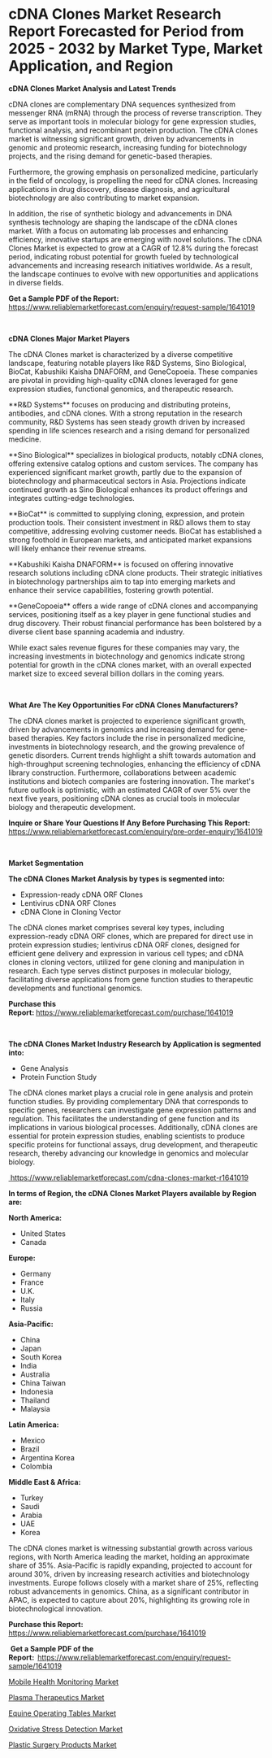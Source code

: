 <p><h1>cDNA Clones Market Research Report Forecasted for Period from 2025 -  2032 by Market Type, Market Application, and Region</h1></p><p><strong>cDNA Clones Market Analysis and Latest Trends</strong></p>
<p><p>cDNA clones are complementary DNA sequences synthesized from messenger RNA (mRNA) through the process of reverse transcription. They serve as important tools in molecular biology for gene expression studies, functional analysis, and recombinant protein production. The cDNA clones market is witnessing significant growth, driven by advancements in genomic and proteomic research, increasing funding for biotechnology projects, and the rising demand for genetic-based therapies. </p><p>Furthermore, the growing emphasis on personalized medicine, particularly in the field of oncology, is propelling the need for cDNA clones. Increasing applications in drug discovery, disease diagnosis, and agricultural biotechnology are also contributing to market expansion. </p><p>In addition, the rise of synthetic biology and advancements in DNA synthesis technology are shaping the landscape of the cDNA clones market. With a focus on automating lab processes and enhancing efficiency, innovative startups are emerging with novel solutions. The cDNA Clones Market is expected to grow at a CAGR of 12.8% during the forecast period, indicating robust potential for growth fueled by technological advancements and increasing research initiatives worldwide. As a result, the landscape continues to evolve with new opportunities and applications in diverse fields.</p></p>
<p><strong>Get a Sample PDF of the Report:&nbsp;</strong> <a href="https://www.reliablemarketforecast.com/enquiry/request-sample/1641019?utm_campaign=1899&utm_medium=2&utm_source=Github&utm_content=ia&utm_term=04032025&utm_id=cdna-clones">https://www.reliablemarketforecast.com/enquiry/request-sample/1641019</a></p>
<p>&nbsp;</p>
<p><strong>cDNA Clones Major Market Players</strong></p>
<p><p>The cDNA Clones market is characterized by a diverse competitive landscape, featuring notable players like R&D Systems, Sino Biological, BioCat, Kabushiki Kaisha DNAFORM, and GeneCopoeia. These companies are pivotal in providing high-quality cDNA clones leveraged for gene expression studies, functional genomics, and therapeutic research.</p><p>**R&D Systems** focuses on producing and distributing proteins, antibodies, and cDNA clones. With a strong reputation in the research community, R&D Systems has seen steady growth driven by increased spending in life sciences research and a rising demand for personalized medicine.</p><p>**Sino Biological** specializes in biological products, notably cDNA clones, offering extensive catalog options and custom services. The company has experienced significant market growth, partly due to the expansion of biotechnology and pharmaceutical sectors in Asia. Projections indicate continued growth as Sino Biological enhances its product offerings and integrates cutting-edge technologies.</p><p>**BioCat** is committed to supplying cloning, expression, and protein production tools. Their consistent investment in R&D allows them to stay competitive, addressing evolving customer needs. BioCat has established a strong foothold in European markets, and anticipated market expansions will likely enhance their revenue streams.</p><p>**Kabushiki Kaisha DNAFORM** is focused on offering innovative research solutions including cDNA clone products. Their strategic initiatives in biotechnology partnerships aim to tap into emerging markets and enhance their service capabilities, fostering growth potential.</p><p>**GeneCopoeia** offers a wide range of cDNA clones and accompanying services, positioning itself as a key player in gene functional studies and drug discovery. Their robust financial performance has been bolstered by a diverse client base spanning academia and industry.</p><p>While exact sales revenue figures for these companies may vary, the increasing investments in biotechnology and genomics indicate strong potential for growth in the cDNA clones market, with an overall expected market size to exceed several billion dollars in the coming years.</p></p>
<p>&nbsp;</p>
<p><strong>What Are The Key Opportunities For cDNA Clones Manufacturers?</strong></p>
<p><p>The cDNA clones market is projected to experience significant growth, driven by advancements in genomics and increasing demand for gene-based therapies. Key factors include the rise in personalized medicine, investments in biotechnology research, and the growing prevalence of genetic disorders. Current trends highlight a shift towards automation and high-throughput screening technologies, enhancing the efficiency of cDNA library construction. Furthermore, collaborations between academic institutions and biotech companies are fostering innovation. The market's future outlook is optimistic, with an estimated CAGR of over 5% over the next five years, positioning cDNA clones as crucial tools in molecular biology and therapeutic development.</p></p>
<p><strong>Inquire or Share Your Questions If Any Before Purchasing This Report:</strong> <a href="https://www.reliablemarketforecast.com/enquiry/pre-order-enquiry/1641019?utm_campaign=1899&utm_medium=2&utm_source=Github&utm_content=ia&utm_term=04032025&utm_id=cdna-clones">https://www.reliablemarketforecast.com/enquiry/pre-order-enquiry/1641019</a></p>
<p>&nbsp;</p>
<p><strong>Market Segmentation</strong></p>
<p><strong>The cDNA Clones Market Analysis by types is segmented into:</strong></p>
<p><ul><li>Expression-ready cDNA ORF Clones</li><li>Lentivirus cDNA ORF Clones</li><li>cDNA Clone in Cloning Vector</li></ul></p>
<p><p>The cDNA clones market comprises several key types, including expression-ready cDNA ORF clones, which are prepared for direct use in protein expression studies; lentivirus cDNA ORF clones, designed for efficient gene delivery and expression in various cell types; and cDNA clones in cloning vectors, utilized for gene cloning and manipulation in research. Each type serves distinct purposes in molecular biology, facilitating diverse applications from gene function studies to therapeutic developments and functional genomics.</p></p>
<p><strong>Purchase this Report:&nbsp;</strong><a href="https://www.reliablemarketforecast.com/purchase/1641019?utm_campaign=1899&utm_medium=2&utm_source=Github&utm_content=ia&utm_term=04032025&utm_id=cdna-clones">https://www.reliablemarketforecast.com/purchase/1641019</a></p>
<p>&nbsp;</p>
<p><strong>The cDNA Clones Market Industry Research by Application is segmented into:</strong></p>
<p><ul><li>Gene Analysis</li><li>Protein Function Study</li></ul></p>
<p><p>The cDNA clones market plays a crucial role in gene analysis and protein function studies. By providing complementary DNA that corresponds to specific genes, researchers can investigate gene expression patterns and regulation. This facilitates the understanding of gene function and its implications in various biological processes. Additionally, cDNA clones are essential for protein expression studies, enabling scientists to produce specific proteins for functional assays, drug development, and therapeutic research, thereby advancing our knowledge in genomics and molecular biology.</p></p>
<p><a href="https://www.reliablemarketforecast.com/cdna-clones-market-r1641019?utm_campaign=1899&utm_medium=2&utm_source=Github&utm_content=ia&utm_term=04032025&utm_id=cdna-clones">&nbsp;https://www.reliablemarketforecast.com/cdna-clones-market-r1641019</a></p>
<p><strong>In terms of Region, the cDNA Clones Market Players available by Region are:</strong></p>
<p>
    <p> <strong> North America: </strong>
        <ul>
            <li>United States</li>
            <li>Canada</li>
        </ul>
        </p> 
    <p> <strong> Europe: </strong>
        <ul>
            <li>Germany</li>
            <li>France</li>
            <li>U.K.</li>
            <li>Italy</li>
            <li>Russia</li>
        </ul>
        </p> 
    <p> <strong> Asia-Pacific: </strong>
        <ul>
            <li>China</li>
            <li>Japan</li>
            <li>South Korea</li>
            <li>India</li>
            <li>Australia</li>
            <li>China Taiwan</li>
            <li>Indonesia</li>
            <li>Thailand</li>
            <li>Malaysia</li>
        </ul>
        </p> 
    <p> <strong> Latin America: </strong>
        <ul>
            <li>Mexico</li>
            <li>Brazil</li>
            <li>Argentina Korea</li>
            <li>Colombia</li>
        </ul>
        </p> 
    <p> <strong> Middle East & Africa: </strong>
        <ul>
            <li>Turkey</li>
            <li>Saudi</li>
            <li>Arabia</li>
            <li>UAE</li>
            <li>Korea</li>
        </ul>
    </p>
    </p>
<p><p>The cDNA clones market is witnessing substantial growth across various regions, with North America leading the market, holding an approximate share of 35%. Asia-Pacific is rapidly expanding, projected to account for around 30%, driven by increasing research activities and biotechnology investments. Europe follows closely with a market share of 25%, reflecting robust advancements in genomics. China, as a significant contributor in APAC, is expected to capture about 20%, highlighting its growing role in biotechnological innovation.</p></p>
<p><strong>Purchase this Report: </strong><a href="https://www.reliablemarketforecast.com/purchase/1641019?utm_campaign=1899&utm_medium=2&utm_source=Github&utm_content=ia&utm_term=04032025&utm_id=cdna-clones">https://www.reliablemarketforecast.com/purchase/1641019</a></p>
<p>&nbsp;<strong>Get a Sample PDF of the Report:&nbsp;&nbsp;</strong><a href="https://www.reliablemarketforecast.com/enquiry/request-sample/1641019?utm_campaign=1899&utm_medium=2&utm_source=Github&utm_content=ia&utm_term=04032025&utm_id=cdna-clones">https://www.reliablemarketforecast.com/enquiry/request-sample/1641019</a></p>
<p><strong></strong></p>
<p><p><a href="https://github.com/doganaqev/Market-Research-Report-List-1/blob/main/mobile-health-monitoring-market.md?utm_campaign=1899&utm_medium=2&utm_source=Github&utm_content=ia&utm_term=04032025&utm_id=cdna-clones">Mobile Health Monitoring Market</a></p><p><a href="https://github.com/cevzarvargem/Market-Research-Report-List-1/blob/main/plasma-therapeutics-market.md?utm_campaign=1899&utm_medium=2&utm_source=Github&utm_content=ia&utm_term=04032025&utm_id=cdna-clones">Plasma Therapeutics Market</a></p><p><a href="https://github.com/omemaeuseda/Market-Research-Report-List-1/blob/main/equine-operating-tables-market.md?utm_campaign=1899&utm_medium=2&utm_source=Github&utm_content=ia&utm_term=04032025&utm_id=cdna-clones">Equine Operating Tables Market</a></p><p><a href="https://github.com/burnicndole/Market-Research-Report-List-1/blob/main/oxidative-stress-detection-market.md?utm_campaign=1899&utm_medium=2&utm_source=Github&utm_content=ia&utm_term=04032025&utm_id=cdna-clones">Oxidative Stress Detection Market</a></p><p><a href="https://github.com/navodfetiya/Market-Research-Report-List-1/blob/main/plastic-surgery-products-market.md?utm_campaign=1899&utm_medium=2&utm_source=Github&utm_content=ia&utm_term=04032025&utm_id=cdna-clones">Plastic Surgery Products Market</a></p></p>
